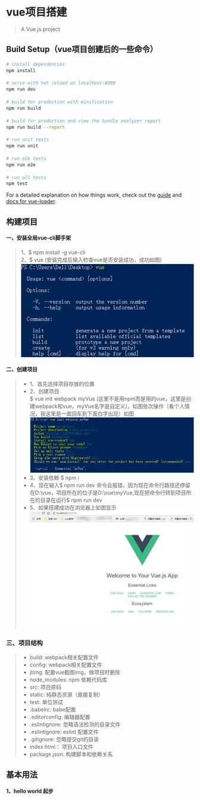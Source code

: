 # vue项目搭建

> A Vue.js project

## Build Setup（vue项目创建后的一些命令）

``` bash
# install dependencies
npm install

# serve with hot reload at localhost:8080
npm run dev

# build for production with minification
npm run build

# build for production and view the bundle analyzer report
npm run build --report

# run unit tests
npm run unit

# run e2e tests
npm run e2e

# run all tests
npm test
```

For a detailed explanation on how things work, check out the [guide](http://vuejs-templates.github.io/webpack/) and [docs for vue-loader](http://vuejs.github.io/vue-loader).


  

## 构建项目

#### 一、安装全局vue-cli脚手架  
> 1、$ npm install -g vue-cli  
> 2、$ vue (安装完成后输入检查vue是否安装成功，成功如图)![安装成功如图](jtimg/1.png)  

#### 二、创建项目  
> * 1、首先选择项目存放的位置
> * 2、创建项目  
  $  vue init webpack myVue (这里不是用npm而是用的vue，这里是创建webpack和vue，myVue名字是自定义)，如图依次操作（看个人情况，我这里是一直回车到下面白字出现）如图![](jtimg/2.png)
> * 3、安装依赖 $ npm i
> * 4、现在输入$ npm run dev 命令会报错，因为现在命令行路径还停留在D:\vue，项目所在的位子是D:\vue\myVue,现在把命令行转到项目所在的目录在运行$ npm run dev
> * 5、如果搭建成功在浏览器上如图显示![](jtimg/3.png)

### 三、项目结构
> * build: webpack相关配置文件
> * config: webpack相关配置文件
> * jtimg: 配置vue截图img，做项目时删除
> * node_modules: npm 依赖代码库
> * src: 项目原码
> * static: 纯静态资源（直接复制）
> * test: 单位测试
> * .babelrc: babe配置
> * .editorconfig: 编辑器配置
> * .eslintignore: 忽略语法检测的目录文件
> * .eslintignore: eslint 配置文件
> * .gitignore: 忽略提交git的目录
> * index.html： 项目入口文件
> * package.json: 构建脚本和依赖关系  
  
  

## 基本用法

#### 1、hello world 起步
